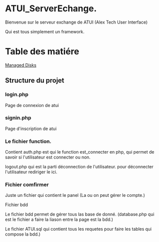 # ATUI_ServerEchange.

Bienvenue sur le serveur exchange de ATUI (Alex Tech User Interface)

Qui est tous simplement un framework.

# Table des matiére
[Managed Disks](#loginphp)

## Structure du projet
### login.php

Page de connexion de atui

### signin.php

Page d'inscription de atui


### Le fichier function.

Contient auth.php est qui le function est_connecter en php, qui permet de savoir si l'utilisateur est connecter ou non.

logout.php qui est la parti déconnection de l'utilisateur. pour déconnecter l'utilisateur rediriger le ici.

### Fichier comfirmer

Juste un fichier qui contient le panel (La ou on peut gérer le compte.)

Fichier bdd

Le fichier bdd permet de gérer tous las base de donné. (database.php qui est le fichier a faire la liason entre la page est la bdd.)

Le fichier ATUI.sql qui contient tous les requetes pour faire les tables qui compose la bdd.)

